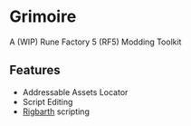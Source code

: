 # Grimoire
A (WIP) Rune Factory 5 (RF5) Modding Toolkit
## Features
- Addressable Assets Locator
- Script Editing
- [Rigbarth](https://github.com/RF5-Research/rigbarth) scripting
